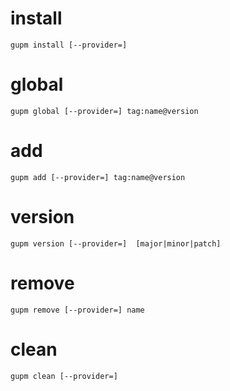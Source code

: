 # install

`gupm install [--provider=]`

# global 

`gupm global [--provider=] tag:name@version`

# add 

`gupm add [--provider=] tag:name@version`

# version

`gupm version [--provider=]  [major|minor|patch]`

# remove

`gupm remove [--provider=] name`

# clean

`gupm clean [--provider=]`